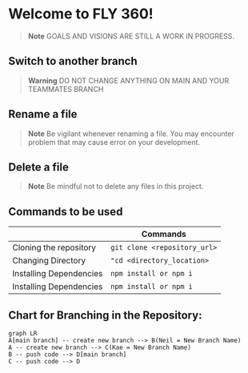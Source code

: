 # Welcome to FLY 360!

> **Note**
> GOALS AND VISIONS ARE STILL A WORK IN PROGRESS.



## Switch to another branch


> **Warning**
> DO NOT CHANGE ANYTHING ON MAIN AND YOUR TEAMMATES BRANCH


## Rename a file

> **Note**
> Be vigilant whenever renaming a file. You may encounter problem that may cause error on your development. 

## Delete a file

> **Note**
> Be mindful not to delete any files in this project.



## Commands to be used


|                |Commands                          |                 
|----------------|-------------------------------|
|Cloning the repository|`git clone <repository_url>`            |
|Changing Directory          |`"cd <directory_location>`            |
|Installing Dependencies       |`npm install or npm i`|
|Installing Dependencies       |`npm install or npm i`|




## Chart for Branching in the Repository:

```mermaid
graph LR
A[main branch] -- create new branch --> B(Neil = New Branch Name)
A -- create new branch --> C(Kae = New Branch Name)
B -- push code --> D[main branch]
C -- push code --> D
```